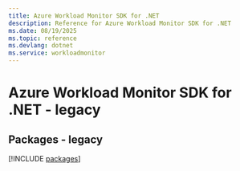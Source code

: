 ```yaml
---
title: Azure Workload Monitor SDK for .NET
description: Reference for Azure Workload Monitor SDK for .NET
ms.date: 08/19/2025
ms.topic: reference
ms.devlang: dotnet
ms.service: workloadmonitor
---
```

# Azure Workload Monitor SDK for .NET - legacy
## Packages - legacy
[!INCLUDE [packages](workload-monitor-index.md)]